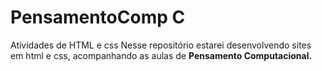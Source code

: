 # PensamentoComp C
Atividades de HTML e css
Nesse repositório estarei desenvolvendo sites em html e css, acompanhando as aulas de <b>Pensamento Computacional<b>.
